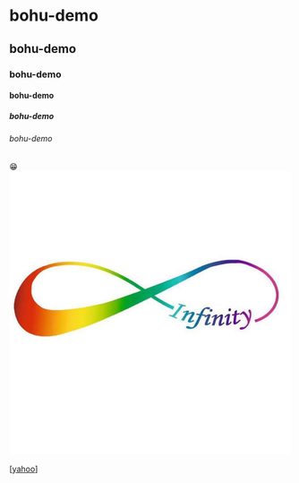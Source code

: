 # bohu-demo
## bohu-demo
### bohu-demo
#### bohu-demo
##### bohu-demo
###### bohu-demo
:grin:
![in](123.jpg)

[[yahoo](https://tw.yahoo.com)]
